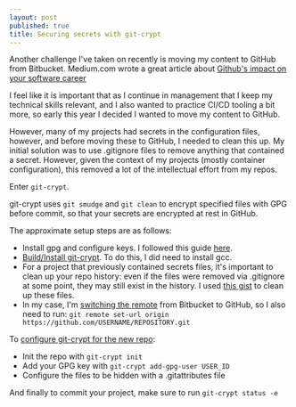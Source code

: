 ```yaml
---
layout: post
published: true
title: Securing secrets with git-crypt
---
```

Another challenge I've taken on recently is moving my content to GitHub from Bitbucket. Medium.com wrote a great article about [Github's impact on your software career](https://medium.com/@sitapati/the-impact-github-is-having-on-your-software-career-right-now-6ce536ec0b50) 

I feel like it is important that as I continue in management that I keep my technical skills relevant, and I also wanted to practice CI/CD tooling a bit more, so early this year I decided I wanted to move my content to GitHub. 

However, many of my projects had secrets in the configuration files, however, and before moving these to GitHub, I needed to clean this up. My initial solution was to use .gitignore files to remove anything that contained a secret. However, given the context of my projects (mostly container configuration), this removed a lot of the intellectual effort from my repos. 

Enter `git-crypt`. 

git-crypt uses `git smudge` and `git clean` to encrypt specified files with GPG before commit, so that your secrets are encrypted at rest in GitHub. 

The approximate setup steps are as follows: 

- Install gpg and configure keys. I followed this guide [here](https://alexcabal.com/creating-the-perfect-gpg-keypair/).
- [Build/Install git-crypt](https://github.com/AGWA/git-crypt/blob/master/INSTALL.md). To do this, I did need to install gcc. 
- For a project that previously contained secrets files, it's important to clean up your repo history: even if the files were removed via .gitignore at some point, they may still exist in the history. I used [this gist](https://gist.github.com/git-zombie/ae312e4ba24c6ad8a527788e96ad4866) to clean up these files.
- In my case, I'm [switching the remote](https://help.github.com/articles/changing-a-remote-s-url/) from Bitbucket to GitHub, so I also need to run: 
`git remote set-url origin https://github.com/USERNAME/REPOSITORY.git`

To [configure git-crypt for the new repo](https://www.schibsted.pl/blog/devops/securing-data-with-git-crypt/):

- Init the repo with `git-crypt init`
- Add your GPG key with `git-crypt add-gpg-user USER_ID`
- Configure the files to be hidden with a .gitattributes file

And finally to commit your project, make sure to run `git-crypt status -e`

